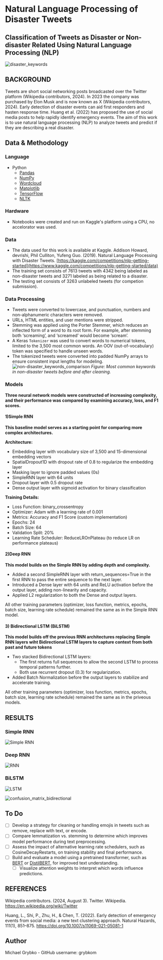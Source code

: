 # Natural Language Processing of Disaster Tweets
Classification of Tweets as Disaster or Non-disaster Related Using Natural Language Processing (NLP)
---

![disaster_keywords](https://github.com/user-attachments/assets/713f9c1d-fe34-4711-b528-1cc4471fa78c)


## BACKGROUND

Tweets are short social networking posts broadcasted over the Twitter platform (Wikipedia contributors, 2024). In 2023 the company was purchased by Elon Musk and is now known as X (Wikipedia contributors, 2024). Early detection of disaster events can aid first responders and hasten response time. Huang et al. (2022) has proposed the use of social media posts to help rapidly identify emergency events. The aim of this work is to use natural language processing (NLP) to analyze tweets and predict if they are describing a real disaster.

## Data & Methodology

### Language
- Python
  - [Pandas](https://pandas.pydata.org/)
  - [NumPy](https://numpy.org/)
  - [Wordcloud](https://pypi.org/project/wordcloud/)
  - [Matplotlib](https://matplotlib.org/)
  - [TensorFlow](https://www.tensorflow.org/)
  - [NLTK](https://www.nltk.org/)

### Hardware
- Notebooks were created and run on Kaggle's platform using a CPU, no accelorator was used.

### Data
- The data used for this work is available at Kaggle. Addison Howard, devrishi, Phil Culliton, Yufeng Guo. (2019). Natural Language Processing with Disaster Tweets. [https://kaggle.com/competitions/nlp-getting-started](https://www.kaggle.com/competitions/nlp-getting-started/data)
- The training set consists of 7613 tweets with 4342 being labeled as non-disaster tweets and 3271 labeled as being related to a disaster. 
- The testing set consists of 3263 unlabeled tweets (for competion submission).

### Data Processing
- Tweets were converted to lowercase, and punctuation, numbers and non-alphanumeric characters were removed.
- URLs, HTML entities, and user mentions were stripped.
- Stemming was applied using the Porter Stemmer, which reduces an inflected form of a word to its root form. For example, after stemming both ‘screaming’, and ‘screamed’ would become ‘scream’.
- A Keras `Tokenizer` was used to convert words to numerical tokens, limited to the 3,500 most common words. An OOV (out-of-vocabulary) token was specified to handle unseen words.
- The tokenized tweets were converted into padded NumPy arrays to ensure consistent input lengths for modeling.
![non-disaster_keywords_comparison](https://github.com/user-attachments/assets/1aa6212d-c6bf-4d15-8650-5200dbc6b8f6)
*Figure: Most common keywords in non-disaster tweets before and after cleaning.*

### Models
**Three neural network models were constructed of increasing complexity, and their performance was compared by examining accuracy, loss, and F1 scores.**

#### 1)Simple RNN
**This baseline model serves as a starting point for comparing more complex architectures.**

**Architecture:**
- Embedding layer with vocabulary size of 3,500 and 15-dimensional embedding vectors
- SpatialDropout1D with dropout rate of 0.8 to regularize the embedding layer
- Masking layer to ignore padded values (0s)
- SimpleRNN layer with 64 units
- Dropout layer with 0.5 dropout rate
- Dense output layer with sigmoid activation for binary classification

**Training Details:**
- Loss Function: binary_crossentropy
- Optimizer: Adam with a learning rate of 0.001
- Metrics: Accuracy and F1 Score (custom implementation)
- Epochs: 24
- Batch Size: 64
- Validation Split: 20%
- Learning Rate Scheduler: ReduceLROnPlateau (to reduce LR on performance plateaus)

#### 2)Deep RNN
**This model builds on the Simple RNN by adding depth and complexity.**

- Added a second SimpleRNN layer with return_sequences=True in the first RNN to pass the entire sequence to the next layer.
- Introduced a Dense layer with 64 units and ReLU activation before the output layer, adding non-linearity and capacity.
- Applied L2 regularization to both the Dense and output layers.

All other training parameters (optimizer, loss function, metrics, epochs, batch size, learning rate schedule) remained the same as in the Simple RNN model.

#### 3) Bidirectional LSTM (BiLSTM)
**This model builds off the previous RNN architectures replacing Simple RNN layers wiht Bidirectional LSTM layers to capture context from both past and future tokens**

- Two stacked Bidirectional LSTM layers:
  - The first returns full sequences to allow the second LSTM to process temporal patterns further.
  - Both use recurrent dropout (0.3) for regularization.
- Added Batch Normalization before the output layers to stabilize and accelerate training.

All other training parameters (optimizer, loss function, metrics, epochs, batch size, learning rate schedule) remained the same as in the priveous models.

## RESULTS
### Simple RNN
![Simple RNN](https://github.com/user-attachments/assets/d604157c-5827-4c4b-8ded-2b5517cb1b44)
### Deep RNN
![RNN](https://github.com/user-attachments/assets/f3533879-9d47-4b8e-823c-7ce39b21b9cf)
### BiLSTM
![LSTM](https://github.com/user-attachments/assets/61c6187c-549c-4629-9d52-f9e53b884218)

![confusion_matrix_bidirectional](https://github.com/user-attachments/assets/026258db-9f38-411d-b925-5ddc80f71a10)

## To Do
- [ ] Develop a strategy for cleaning or handling emojis in tweets such as remove, replace with text, or encode.
- [ ] Compare lemmatization vs. stemming to determine which improves model performance during text preprocessing.
- [ ] Assess the impact of alternative learning rate schedulers, such as CosineDecayRestarts, on training stability and final performance.
- [ ] Build and evaluate a model using a pretrained transformer, such as [BERT](https://huggingface.co/docs/transformers/en/model_doc/bert) or [DistilBERT](https://arxiv.org/abs/1910.01108), for improved text understanding.
  - [ ] Visualize attention weights to interpret which words influence predictions.

## REFERENCES

Wikipedia contributors. (2024, August 3). Twitter. Wikipedia. https://en.wikipedia.org/wiki/Twitter

Huang, L., Shi, P., Zhu, H., & Chen, T. (2022). Early detection of emergency events from social media: a new text clustering approach. Natural Hazards, 111(1), 851–875. https://doi.org/10.1007/s11069-021-05081-1

## Author

Michael Grybko - GitHub username: grybkom
